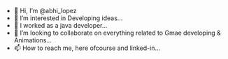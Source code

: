 - 👋 Hi, I’m @abhi_lopez
- 👀 I’m interested in Developing ideas...
- 🌱 I worked as a java developer...
- 💞️ I’m looking to collaborate on everything related to Gmae developing & Animations...
- 📫 How to reach me, here ofcourse and linked-in...

<!---
abhiLopez/abhiLopez is a ✨ special ✨ repository because its `README.md` (this file) appears on your GitHub profile.
You can click the Preview link to take a look at your changes.
--->
